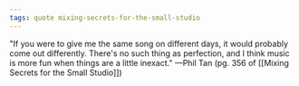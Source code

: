 ```yaml
---
tags: quote mixing-secrets-for-the-small-studio 
---
```


"If you were to give me the same song on different days, it would probably come out differently. There's no such thing as perfection, and I think music is more fun when things are a little inexact." —Phil Tan (pg. 356 of [[Mixing Secrets for the Small Studio]])